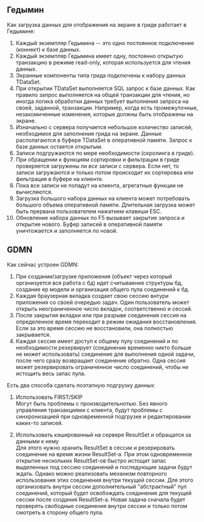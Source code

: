 ## Гедымин
Как загрузка данных для отображения на экране в гриде работает в Гедымине:

1. Каждый экземпляр Гедымина -- это одно постоянное подключение (коннект) к базе данных.
2. Каждый экземпляр Гедымина имеет одну, постоянно открытую транзакцию в режиме read-only, которая используется для чтения данных.
3. Экранные компоненты типа грида подключены к набору данных TDataSet.
4. При открытии TDataSet выполняется SQL запрос к базе данных. Как правило запрос выполняется на общей транзакции для чтения, но иногда логика обработки данных требует выполнения запроса на своей, заданной, транзакции. Например, когда есть промежуточные, незакомиченные изменения, которые должны быть отображены на экране.
5. Изначально с сервера получается небольшое количество записей, необходимое для заполнения грида на экране. Данные располагаются в буфере TDataSet в оперативной памяти. Запрос к базе данных остается открытым.
6. Записи подгружаются по мере необходимости (скролинга в гриде).
7. При обращении к функциям сортировки и фильтрации в гриде проверяется загружены ли _все_ записи с сервера. Если нет, то записи загружаются и только потом происходит их сортировка или фильтрация в буфере на клиенте.
8. Пока все записи не попадут на клиента, агрегатные функции не вычисляются.
9. Загрузка большого набора данных на клиента может потребовать большого объема оперативной памяти. Длительная загрузка может быть прервана пользователем нажатием клавиши ESC.
10. Обновление набора данных по F5 вызывает закрытие запроса и открытие нового. Буфер записей в оперативной памяти уничтожается и заполняется по новой.


## GDMN
Как сейчас устроен GDMN:
1. При создании/загрузке приложения (объект через который организуется вся работа с бд) идет считываение структуры бд, создание ер модели и организация общего пула соединений к бд.
2. Каждая браузерная вкладка создает свою сессию внтури приложения со своей очередью задач. Один пользователь может открыть неограниченное число вкладок, соответственно и сессий.
3. После закрытия вкладки или при разрыве соединения сессия на определенное время переходит в режим ожидания восстановления. Если за это время сессию не восстановили, она полностью закрывается.
4. Каждая сессия имеет доступ к общему пулу соединений и по необходимости резервирует (соединение временно никто больше не может использовать) соединение для выполнения одной задачи, после чего сразу возвращает соединение обратно. Одна сессия может резервировать ограниченное число соединений, чтобы не истощить весь запас пула.

Есть два способа сделать поэтапную подгрузку данных:
1. Использовать FIRST/SKIP  
Могут быть проблемы с производительнотью. Без явного управления транзакциями с клиента, будут проблемы с синхронизацией при одновременной подгрузке и редактировании каких-то записей.

2. Использовать кэшированный на сервере ResultSet и обращатся за данными к нему  
Для этого нужно хранить ResultSet в сессии и резерировать соединение на время жизни ResultSet-а. При этом одновременное открытие нескольких ResultSet-ов быстро истощит запас выделенных под сессию соединений и последующие задачи будут ждать.
Однако можно реализовать механизм повторного использования этих соединения внутри текущей сессии. Для этого организовать внутри сессии дополнительный "абстрактный" пул соединений, который будет освобождать соединение для текущей сессии после создания ResultSet-а. Новая задача сначала будет проверять свободные соединения внутри сессии и только потом смотреть в сторону общего пула.
